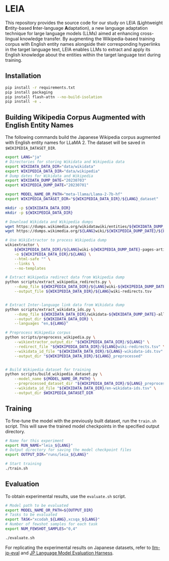 # LEIA

This repository provides the source code for our study on LEIA (**L**ightweight **E**ntity-based **I**nter-language **A**daptation), a new language adaptation technique for large language models (LLMs) aimed at enhancing cross-lingual knowledge transfer.
By augmenting the Wikipedia-based training corpus with English entity names alongside their corresponding hyperlinks in the target language text, LEIA enables LLMs to extract and apply its English knowledge about the entities within the target language text during training.

## Installation

```bash
pip install -r requirements.txt
pip install packaging
pip install flash-attn --no-build-isolation
pip install -e .
```

## Building Wikipedia Corpus Augmented with English Entity Names

The following commands build the Japanese Wikipedia corpus augmented with English entity names for LLaMA 2.
The dataset will be saved in `$WIKIPEDIA_DATASET_DIR`.

```bash
export LANG="ja"
# Directories for storing Wikidata and Wikipedia data
export WIKIDATA_DATA_DIR="data/wikidata"
export WIKIPEDIA_DATA_DIR="data/wikipedia"
# Dump dates for Wikidata and Wikipedia
export WIKIDATA_DUMP_DATE="20230703"
export WIKIPEDIA_DUMP_DATE="20230701"

export MODEL_NAME_OR_PATH="meta-llama/Llama-2-7b-hf"
export WIKIPEDIA_DATASET_DIR="${WIKIPEDIA_DATA_DIR}/${LANG}_dataset"

mkdir -p ${WIKIDATA_DATA_DIR}
mkdir -p ${WIKIPEDIA_DATA_DIR}

# Download Wikidata and Wikipedia dumps
wget https://dumps.wikimedia.org/wikidatawiki/entities/${WIKIDATA_DUMP_DATE}/wikidata-${WIKIDATA_DUMP_DATE}-all.json.bz2 -P ${WIKIDATA_DATA_DIR}
wget https://dumps.wikimedia.org/${LANG}wiki/${WIKIPEDIA_DUMP_DATE}/${LANG}wiki-${WIKIPEDIA_DUMP_DATE}-pages-articles-multistream.xml.bz2 -P ${WIKIPEDIA_DATA_DIR}

# Use WikiExtractor to process Wikipedia dump
wikiextractor \
    ${WIKIPEDIA_DATA_DIR}/${LANG}wiki-${WIKIPEDIA_DUMP_DATE}-pages-articles-multistream.xml.bz2 \
    -o ${WIKIPEDIA_DATA_DIR}/${LANG} \
    --html-safe "" \
    --links \
    --no-templates

# Extract Wikipedia redirect data from Wikipedia dump
python scripts/extract_wikipedia_redirects.py \
    --dump_file ${WIKIPEDIA_DATA_DIR}/${LANG}wiki-${WIKIPEDIA_DUMP_DATE}-pages-articles-multistream.xml.bz2 \
    --output_file ${WIKIPEDIA_DATA_DIR}/${LANG}wiki-redirects.tsv


# Extract Inter-language link data from Wikidata dump
python scripts/extract_wikidata_ids.py \
    --dump_file ${WIKIDATA_DATA_DIR}/wikidata-${WIKIDATA_DUMP_DATE}-all.json.bz2 \
    --output_dir ${WIKIDATA_DATA_DIR} \
    --languages "en,${LANG}"

# Preprocess Wikipedia corpus
python scripts/preprocess_wikipedia.py \
    --wikiextractor_output_dir "${WIKIPEDIA_DATA_DIR}/${LANG}" \
    --redirect_file "${WIKIPEDIA_DATA_DIR}/${LANG}wiki-redirects.tsv" \
    --wikidata_id_file "${WIKIDATA_DATA_DIR}/${LANG}-wikidata-ids.tsv" \
    --output_dir "${WIKIPEDIA_DATA_DIR}/${LANG}_preprocessed"


# Build Wikipedia dataset for training
python scripts/build_wikipedia_dataset.py \
    --model_name ${MODEL_NAME_OR_PATH} \
    --preprocessed_dataset_dir "${WIKIPEDIA_DATA_DIR}/${LANG}_preprocessed" \
    --wikidata_id_file "${WIKIDATA_DATA_DIR}/en-wikidata-ids.tsv" \
    --output_dir $WIKIPEDIA_DATASET_DIR
```

## Training

To fine-tune the model with the previously built dataset, run the `train.sh` script.
This will save the trained model checkpoints in the specified output directory.

```bash
# Name for this experiment
export RUN_NAME="leia_${LANG}"
# Output directory for saving the model checkpoint files
export OUTPUT_DIR="runs/leia_${LANG}"

# Start training
./train.sh
```

## Evaluation

To obtain experimental results, use the `evaluate.sh` script.

```bash
# Model path to be evaluated
export MODEL_NAME_OR_PATH=${OUTPUT_DIR}
# Tasks to be evaluated
export TASK="xcodah_${LANG},xcsqa_${LANG}"
# Number of fewshot samples for each task
export NUM_FEWSHOT_SAMPLES="0,4"

./evaluate.sh
```

For replicating the experimental results on Japanese datasets, refer to [llm-jp-eval](https://github.com/llm-jp/llm-jp-eval/tree/v1.0.0) and [JP Language Model Evaluation Harness](https://github.com/Stability-AI/lm-evaluation-harness/tree/9b42d412d040084bb270ca87199b7da9a91a9d7d).
